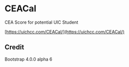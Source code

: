 # CEACal
CEA Score for potential UIC Student

[https://uichcc.com/CEACal/](https://uichcc.com/CEACal/)


## Credit
Bootstrap 4.0.0 alpha 6
